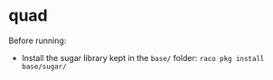 quad
====

Before running:
- Install the sugar library kept in the `base/` folder: `raco pkg install base/sugar/`
